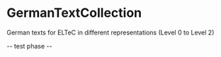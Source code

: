 # GermanTextCollection
German texts for ELTeC in different representations (Level 0 to Level 2)

-- test phase --
